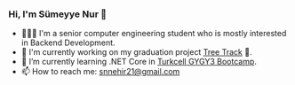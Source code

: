 ### Hi, I'm Sümeyye Nur 👋

- 👩🏻‍💻 I'm a senior computer engineering student who is mostly interested in Backend Development.
- 🔭 I'm currently working on my graduation project [Tree Track](https://github.com/Mansur74/TreeTrack) 🌳.
- 🌱 I’m currently learning .NET Core in [Turkcell GYGY3 Bootcamp](https://github.com/snnehir/Turkcell-GYGY3-Bootcamp-Exercises).
- 📫 How to reach me: snnehir21@gmail.com
